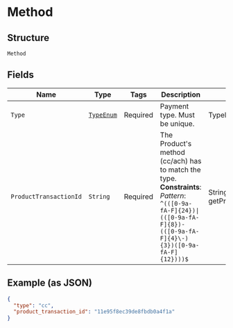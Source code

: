 
# Method

## Structure

`Method`

## Fields

| Name | Type | Tags | Description | Getter | Setter |
|  --- | --- | --- | --- | --- | --- |
| `Type` | [`TypeEnum`](../../doc/models/type-enum.md) | Required | Payment type. Must be unique. | TypeEnum getType() | setType(TypeEnum type) |
| `ProductTransactionId` | `String` | Required | The Product's method (cc/ach) has to match the type.<br>**Constraints**: *Pattern*: `^(([0-9a-fA-F]{24})\|(([0-9a-fA-F]{8})-(([0-9a-fA-F]{4}\-){3})([0-9a-fA-F]{12})))$` | String getProductTransactionId() | setProductTransactionId(String productTransactionId) |

## Example (as JSON)

```json
{
  "type": "cc",
  "product_transaction_id": "11e95f8ec39de8fbdb0a4f1a"
}
```

